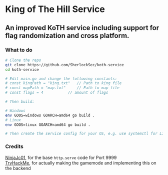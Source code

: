 # King of The Hill Service

## An improved KoTH service including support for flag randomization and cross platform.

### What to do

```bash
# Clone the repo
git clone https://github.com/SherlockSec/koth-service
cd koth-service

# Edit main.go and change the following constants:
# const kingPath = "king.txt" 	// Path to king file
# const mapPath = "map.txt" 	// Path to map file
# const flags = 4 	        // amount of flags

# Then build:

# Windows
env GOOS=windows GOARCH=amd64 go build .
# Linux
env GOOS=linux GOARCH=amd64 go build .

# Then create the service config for your OS, e.g. use systemctl for Linux and sc for Windows
```

### Credits

[NinjaJc01](https://github.com/NinjaJc01), for the base `http.serve` code for Port 9999  
[TryHackMe](https://tryhackme.com), for actually making the gamemode and implementing this on the backend  
